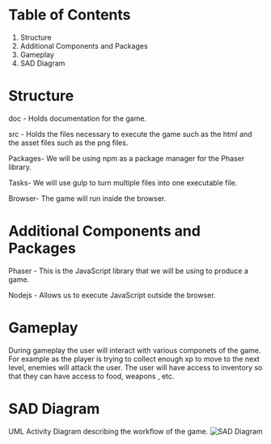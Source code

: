 # Table of Contents
1. Structure
2. Additional Components and Packages
3. Gameplay
4. SAD Diagram

# Structure
doc - Holds documentation for the game.

src - Holds the files necessary to execute the game such as the html and the asset files such as the png files.

Packages- We will be using npm as a package manager for the Phaser library.

Tasks- We will use gulp to turn multiple files into one executable file. 

Browser- The game will run inside the browser. 

# Additional Components and Packages
Phaser - This is the JavaScript library that we will be using to produce a game. 

Nodejs - Allows us to execute JavaScript outside the browser.

# Gameplay 
During gameplay the user will interact with various componets of the game. For example as the player is trying to collect enough xp to move to the next level, enemies will attack the user. The user will have access to inventory so that they can have access to food, weapons , etc.

# SAD Diagram
UML Activity Diagram describing the workflow of the game.
![SAD Diagram](ProjectMarsUMLDiagram.png)
